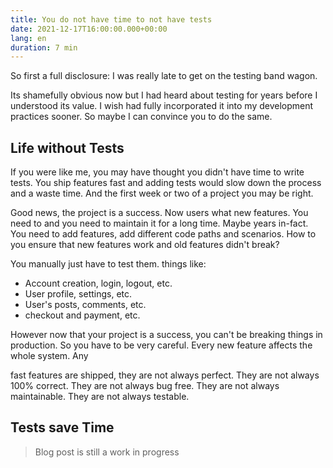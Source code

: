 ```yaml
---
title: You do not have time to not have tests
date: 2021-12-17T16:00:00.000+00:00
lang: en
duration: 7 min
---
```


So first a full disclosure: I was really late to get on the testing band wagon.

Its shamefully obvious now but I had heard about testing for years before I understood its value. I wish had fully incorporated it into my development practices sooner. So maybe I can convince you to do the same.

<!-- more -->

## Life without Tests

If you were like me, you may have thought you didn't have time to write tests. You ship features fast and adding tests would slow down the process and a waste time. And the first week or two of a project you may be right.

Good news, the project is a success.  Now users what new features. You need to and you need to maintain it for a long time. Maybe years in-fact. You need to add features, add different code paths and scenarios. How to you ensure that new features work and old features didn't break?

You manually just have to test them. things like:

- Account creation, login, logout, etc.
- User profile, settings, etc.
- User's posts, comments, etc.
- checkout and payment, etc.

However now that your project is a success, you can't be breaking things in production. So you have to be very careful. Every new feature affects the whole system. Any

fast features are shipped, they are not always perfect. They are not always 100% correct. They are not always bug free. They are not always maintainable. They are not always testable.

## Tests save Time

> Blog post is still a work in progress
